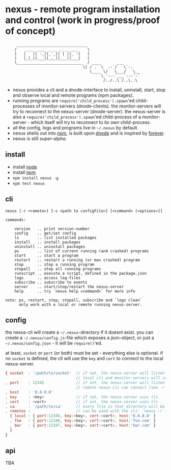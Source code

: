 # nexus - remote program installation and control (work in progress/proof of concept)

         _______________________________
        /    ___  ___  _ _  _ _  ___    \
        |   |   || -_||_'_|| | ||_ -|   |
        |   |_|_||___||_,_||___||___|   |
        \_____________________________  / ____       ___
                                      \| / .  \  .-´/   \`-.
                                         \____ \/   \___/   \__
                                              \_`---´___`---´-´
                                               /../..\ /..\..\

* nexus provides a cli and a dnode-interface to install, uninstall, start, stop
  and observe local and remote programs (npm packages).
* running programs are `require('child_process').spawn`'ed child-processes of
  monitor-servers (dnode-clients). the monitor-servers will try to reconnect to
  the nexus-server (dnode-server). the nexus-server is also a
  `require('child_process').spawn`'ed child-process of a monitor-server -
  which itself will try to reconnect to its own child-process.
* all the config, logs and programs live in `~/.nexus` by default.
* nexus shells out into [npm], is built upon [dnode] and is inspired by 
  [forever].
* nexus is still *super-alpha*.

[dnode]: https://github.com/substack/dnode
[forever]: https://github.com/nodejitsu/forever
[node]: http://nodejs.org
[npm]: https://npmjs.org

## install

* install [node]
* install [npm]
* `npm install nexus -g`
* `npm test nexus`

## cli

```
nexus [-r <remote>] [-c <path to configFile>] [<command> [<options>]]

commands:

    version   .. print version-number
    config    .. get/set config
    ls        .. list installed packages
    install   .. install packages
    uninstall .. uninstall packages
    ps        .. list of current running (and crashed) programs
    start     .. start a program
    restart   .. restart a running (or max crashed) program
    stop      .. stop a running program
    stopall   .. stop all running programs
    runscript .. execute a script, defined in the package.json
    logs      .. access log-files
    subscribe .. subscribe to events
    server    .. start/stop/restart the nexus-server
    help      .. try `nexus help <command>` for more info

note: ps, restart, stop, stopall, subscribe and `logs clean`
      only work with a local or remote running nexus-server.
```

## config

the nexus-cli will create a `~/.nexus`-directory if it doesnt exist. you can
create a `~/.nexus/config.js`-file which exposes a json-object, or just a
`~/.nexus/config.json` - it will be `require()`'ed.

at least, `socket` or `port` (or both) must be set - everything else is 
optional. if no `socket` is defined, the cli will use the `key` and `cert` to
connect to the local nexus-server.

``` javascript
{ socket  : '/path/to/socket'  // if set, the nexus-server will listen on that port
                               // local cli and monitor-servers will connect to it
, port    : 12345              // if set, the nexus-server will listen on that port
                               // remote nexus-cli can connect (see -r option)
, host    : '0.0.0.0'          
, key     : <key>              // if set, the nexus-server uses tls
, cert    : <cert>             // if set, the nexus-server uses tls
, ca      : '/path/to/ca'      // every file in that directory will be read into the ca
, remotes :                    // can be used with the cli: `nexus -r foo ps`
  { local : { port:12345, key:<key>, cert:<cert>, host:'0.0.0.0' }
  , foo   : { port:12346, key:<key>, cert:<cert>, host:'foo.com' }
  , bar   : { port:12347, key:<key>, cert:<cert>, host:'bar.com' }
  }
} 
```

## api

TBA

